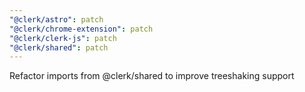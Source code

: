 ```yaml
---
"@clerk/astro": patch
"@clerk/chrome-extension": patch
"@clerk/clerk-js": patch
"@clerk/shared": patch
---
```


Refactor imports from @clerk/shared to improve treeshaking support
